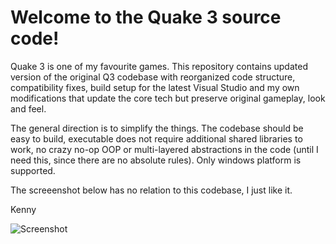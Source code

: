 Welcome to the Quake 3 source code!
===============================

Quake 3 is one of my favourite games. This repository contains updated version of the original Q3 codebase with reorganized code structure, compatibility fixes, build setup for the latest Visual Studio and my own modifications that update the core tech but preserve original gameplay, look and feel.

The general direction is to simplify the things. The codebase should be easy to build, executable does not require additional shared libraries to work, no crazy no-op OOP or multi-layered abstractions in the code (until I need this, since there are no absolute rules). Only windows platform is supported.

The screeenshot below has no relation to this codebase, I just like it.

Kenny

![Screenshot](https://github.com/artemalive/Quake-III-Arena/raw/master/Screenshot.jpg)
